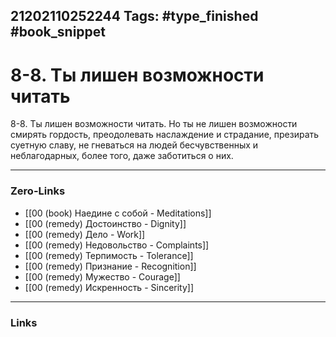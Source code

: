 21202110252244
Tags: #type_finished #book_snippet 
---
# 8-8. Ты лишен возможности читать

 8-8. Ты лишен возможности читать. Но ты не лишен возможности смирять гордость, преодолевать наслаждение и страдание, презирать суетную славу, не гневаться на людей бесчувственных и неблагодарных, более того, даже заботиться о них. 

---
### Zero-Links
 - [[00 (book) Наедине с собой - Meditations]]
 - [[00 (remedy) Достоинство - Dignity]]
 - [[00 (remedy) Дело - Work]]
 - [[00 (remedy) Недовольство - Complaints]]
 - [[00 (remedy) Терпимость - Tolerance]]
 - [[00 (remedy) Признание - Recognition]]
 - [[00 (remedy) Мужество - Courage]]
 - [[00 (remedy) Искренность - Sincerity]]
---
### Links

